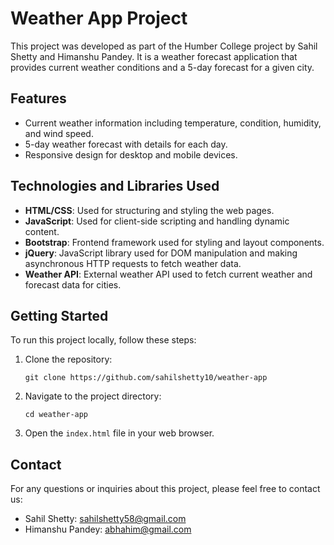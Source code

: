 # Weather App Project

This project was developed as part of the Humber College project by Sahil Shetty and Himanshu Pandey. It is a weather forecast application that provides current weather conditions and a 5-day forecast for a given city.

## Features

- Current weather information including temperature, condition, humidity, and wind speed.
- 5-day weather forecast with details for each day.
- Responsive design for desktop and mobile devices.

## Technologies and Libraries Used

- **HTML/CSS**: Used for structuring and styling the web pages.
- **JavaScript**: Used for client-side scripting and handling dynamic content.
- **Bootstrap**: Frontend framework used for styling and layout components.
- **jQuery**: JavaScript library used for DOM manipulation and making asynchronous HTTP requests to fetch weather data.
- **Weather API**: External weather API used to fetch current weather and forecast data for cities.


## Getting Started

To run this project locally, follow these steps:

1. Clone the repository:

    ```
    git clone https://github.com/sahilshetty10/weather-app
    ```

2. Navigate to the project directory:

    ```
    cd weather-app
    ```

3. Open the `index.html` file in your web browser.

## Contact

For any questions or inquiries about this project, please feel free to contact us:

- Sahil Shetty: sahilshetty58@gmail.com
- Himanshu Pandey: abhahim@gmail.com
